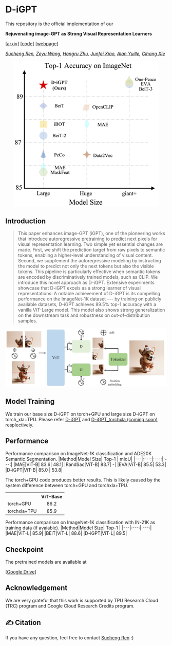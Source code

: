 # D-iGPT

This repository is the official implementation of our 

**Rejuvenating image-GPT as Strong Visual Representation Learners**

[[arxiv](https://arxiv.org/abs/2301.01296)] [[code](https://github.com/OliverRensu/TinyMIM)] [[webpage](https://oliverrensu.github.io/Project/DiGPT/index.html)]

*[Sucheng Ren](https://oliverrensu.github.io/), [Zeyu Wang](https://zw615.github.io/), [Hongru Zhu](https://pages.jh.edu/hzhu38/), [Junfei Xiao](https://lambert-x.github.io/), [Alan Yuille](https://www.cs.jhu.edu/~ayuille/), [Cihang Xie](https://cihangxie.github.io)*


<p align="center">
  <img src="teaser_digpt.png" width="450">
</p>

## Introduction
> This paper enhances image-GPT (iGPT), one of the pioneering works that introduce autoregressive pretraining to predict next pixels for visual representation learning.  Two simple yet essential changes are made. First, we shift the prediction target from raw pixels to semantic tokens,  enabling a higher-level understanding of visual content. Second, we supplement the autoregressive modeling by instructing the model to predict not only the next tokens but also the visible tokens. This pipeline is particularly effective when semantic tokens are encoded by discriminatively trained models, such as CLIP. We introduce this novel approach as D-iGPT. Extensive experiments showcase that D-iGPT excels as a strong learner of visual representations: A notable achievement of D-iGPT is its compelling performance on the ImageNet-1K dataset --- by training on publicly available datasets, D-iGPT achieves 89.5\% top-1 accuracy with a vanilla ViT-Large model. This model also shows strong generalization on the downstream task and robustness on out-of-distribution samples.

![method](figure/method.png)

## Model Training
We train our base size D-iGPT on torch+GPU and large size D-iGPT on torch_xla+TPU. Please refer [D-iGPT](https://github.com/OliverRensu/D-iGPT/tree/main/DiGPT_torch) and [D-iGPT_torchxla (coming soon)](./torch_xla) resplectively.


## Performance
Performance comparison on ImageNet-1K classification and ADE20K Semantic Segmentation. 
|Method|Model Size| Top-1 | mIoU|
|---|:---:|:---:|:---:|
|MAE|ViT-B| 83.6| 48.1|
|RandSac|ViT-B| 83.7| -|
|EVA|ViT-B| 85.5| 53.3|
|D-iGPT|ViT-B| 85.0 | 53.8|


The torch+GPU code produces better results. This is likely caused by the system difference between torch+GPU and torchxla+TPU.
<table><tbody>
<!-- START TABLE -->
<!-- TABLE HEADER -->
<th valign="bottom"></th>
<th valign="bottom">ViT-Base</th>
<!-- TABLE BODY -->
<tr><td align="left">torch+GPU</td>
<td align="center">86.2</td>
</tr>
<tr><td align="left">torchxla+TPU</td>
<td align="center">85.9</td>
</tr>
</tbody></table>

Performance comparison on ImageNet-1K classification with IN-21K as training data (if avaiable). 
|Method|Model Size| Top-1 | 
|---|:---:|:---:|
|MAE|ViT-L| 85.9| 
|BEiT|ViT-L| 88.6|
|D-iGPT|ViT-L| 89.5|

## Checkpoint
The pretrained models are available at 

[[Google Drive](https://drive.google.com/drive/folders/1fO6QL_4g50d4a4cZ0UUIccfKicVWrguY?usp=sharing)]

## Acknowledgement

We are  very grateful that this work is supported by TPU Research Cloud (TRC) program and Google Cloud Research Credits program.


## ✍ Citation

If you have any question, feel free to contact [Sucheng Ren](https://oliverrensu.github.io/) :)
